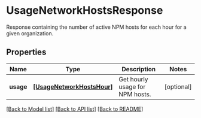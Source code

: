 # UsageNetworkHostsResponse

Response containing the number of active NPM hosts for each hour for a given organization.

## Properties
Name | Type | Description | Notes
------------ | ------------- | ------------- | -------------
**usage** | [**[UsageNetworkHostsHour]**](UsageNetworkHostsHour.md) | Get hourly usage for NPM hosts. | [optional] 

[[Back to Model list]](README.md#documentation-for-models) [[Back to API list]](README.md#documentation-for-api-endpoints) [[Back to README]](README.md)


